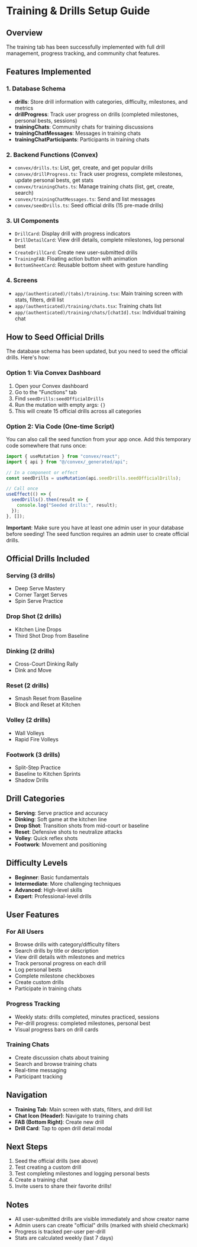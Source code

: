 # Training & Drills Setup Guide

## Overview

The training tab has been successfully implemented with full drill management, progress tracking, and community chat features.

## Features Implemented

### 1. Database Schema
- **drills**: Store drill information with categories, difficulty, milestones, and metrics
- **drillProgress**: Track user progress on drills (completed milestones, personal bests, sessions)
- **trainingChats**: Community chats for training discussions
- **trainingChatMessages**: Messages in training chats
- **trainingChatParticipants**: Participants in training chats

### 2. Backend Functions (Convex)
- `convex/drills.ts`: List, get, create, and get popular drills
- `convex/drillProgress.ts`: Track user progress, complete milestones, update personal bests, get stats
- `convex/trainingChats.ts`: Manage training chats (list, get, create, search)
- `convex/trainingChatMessages.ts`: Send and list messages
- `convex/seedDrills.ts`: Seed official drills (15 pre-made drills)

### 3. UI Components
- `DrillCard`: Display drill with progress indicators
- `DrillDetailCard`: View drill details, complete milestones, log personal best
- `CreateDrillCard`: Create new user-submitted drills
- `TrainingFAB`: Floating action button with animation
- `BottomSheetCard`: Reusable bottom sheet with gesture handling

### 4. Screens
- `app/(authenticated)/(tabs)/training.tsx`: Main training screen with stats, filters, drill list
- `app/(authenticated)/training/chats.tsx`: Training chats list
- `app/(authenticated)/training/chats/[chatId].tsx`: Individual training chat

## How to Seed Official Drills

The database schema has been updated, but you need to seed the official drills. Here's how:

### Option 1: Via Convex Dashboard
1. Open your Convex dashboard
2. Go to the "Functions" tab
3. Find `seedDrills:seedOfficialDrills`
4. Run the mutation with empty args: `{}`
5. This will create 15 official drills across all categories

### Option 2: Via Code (One-time Script)
You can also call the seed function from your app once. Add this temporary code somewhere that runs once:

```typescript
import { useMutation } from "convex/react";
import { api } from "@/convex/_generated/api";

// In a component or effect
const seedDrills = useMutation(api.seedDrills.seedOfficialDrills);

// Call once
useEffect(() => {
  seedDrills().then(result => {
    console.log("Seeded drills:", result);
  });
}, []);
```

**Important**: Make sure you have at least one admin user in your database before seeding! The seed function requires an admin user to create official drills.

## Official Drills Included

### Serving (3 drills)
- Deep Serve Mastery
- Corner Target Serves
- Spin Serve Practice

### Drop Shot (2 drills)
- Kitchen Line Drops
- Third Shot Drop from Baseline

### Dinking (2 drills)
- Cross-Court Dinking Rally
- Dink and Move

### Reset (2 drills)
- Smash Reset from Baseline
- Block and Reset at Kitchen

### Volley (2 drills)
- Wall Volleys
- Rapid Fire Volleys

### Footwork (3 drills)
- Split-Step Practice
- Baseline to Kitchen Sprints
- Shadow Drills

## Drill Categories

- **Serving**: Serve practice and accuracy
- **Dinking**: Soft game at the kitchen line
- **Drop Shot**: Transition shots from mid-court or baseline
- **Reset**: Defensive shots to neutralize attacks
- **Volley**: Quick reflex shots
- **Footwork**: Movement and positioning

## Difficulty Levels

- **Beginner**: Basic fundamentals
- **Intermediate**: More challenging techniques
- **Advanced**: High-level skills
- **Expert**: Professional-level drills

## User Features

### For All Users
- Browse drills with category/difficulty filters
- Search drills by title or description
- View drill details with milestones and metrics
- Track personal progress on each drill
- Log personal bests
- Complete milestone checkboxes
- Create custom drills
- Participate in training chats

### Progress Tracking
- Weekly stats: drills completed, minutes practiced, sessions
- Per-drill progress: completed milestones, personal best
- Visual progress bars on drill cards

### Training Chats
- Create discussion chats about training
- Search and browse training chats
- Real-time messaging
- Participant tracking

## Navigation

- **Training Tab**: Main screen with stats, filters, and drill list
- **Chat Icon (Header)**: Navigate to training chats
- **FAB (Bottom Right)**: Create new drill
- **Drill Card**: Tap to open drill detail modal

## Next Steps

1. Seed the official drills (see above)
2. Test creating a custom drill
3. Test completing milestones and logging personal bests
4. Create a training chat
5. Invite users to share their favorite drills!

## Notes

- All user-submitted drills are visible immediately and show creator name
- Admin users can create "official" drills (marked with shield checkmark)
- Progress is tracked per-user per-drill
- Stats are calculated weekly (last 7 days)

